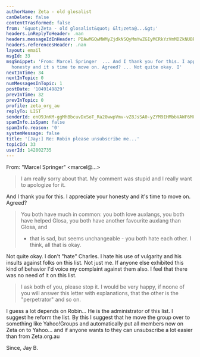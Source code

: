 ```yaml
---
authorName: Zeta - old glosalist
canDelete: false
contentTrasformed: false
from: '&quot;Zeta - old glosalist&quot; &lt;zeta@...&gt;'
headers.inReplyToHeader: .nan
headers.messageIdInHeader: PDAwMGQwMWMyZjdkNSQyMmYwZGIyMCRkYzVmMDZkNUBkZWZhdWx0Pg==
headers.referencesHeader: .nan
layout: email
msgId: 33
msgSnippet: 'From: Marcel Springer  ... And I thank you for this. I appreciate your
  honesty and it s time to move on. Agreed? ... Not quite okay. I'
nextInTime: 34
nextInTopic: 0
numMessagesInTopic: 1
postDate: '1049149829'
prevInTime: 32
prevInTopic: 0
profile: zeta_org_au
replyTo: LIST
senderId: enO9JnKM-ggMhBbcuvDxSoT_Ra28wwpVmv-vZ8JsSA0-yZYM9IHMbbVAWF6MOIgbJ_vulskxKD5FrpjL0inyjFMBK5z9Us9B0B-8565v
spamInfo.isSpam: false
spamInfo.reason: '0'
systemMessage: false
title: '[Jay:] Re: Robin please unsubscribe me...'
topicId: 33
userId: 142802735
---
```


From: "Marcel Springer" <marcel@...>
> I am really sorry about that.  My comment was stupid and I really
> want to apologize for it.

And I thank you for this. I appreciate your
honesty and it's time to move on. Agreed?
 
> You both have much in common:  you both love auxlangs, you both have
> helped Glosa, you both have another favourite auxlang than Glosa, and
> - that is sad, but seems unchangeable - you both hate each other.  I
> think, all that is okay.

Not quite okay. I don't "hate" Charles.
I hate his use of vulgarity and his insults
against folks on this list. Not just me. If
anyone else exhibited this kind of behavior
I'd voice my complaint against them also.
I feel that there was no need of it on this
list.
> I ask both of you, please stop it.  I would be very happy, if noone of
> you will answer this letter with explanations, that the other is the
> "perpetrator" and so on.

I guess a lot depends on Robin... He is the
administrator of this list. I suggest he reform
the list. By this I suggest that he move the
group over to something like Yahoo!Groups
and automatically put all members now on
Zeta on to Yahoo... and if anyone wants to
they can unsubscribe a lot easier than from 
Zeta.org.au
 
Since,
Jay B.




